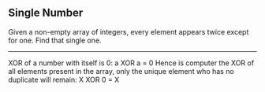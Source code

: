 ## Single Number

Given a non-empty array of integers, every element appears twice except for one. Find that single one.

- - -

XOR of a number with itself is 0: a XOR a = 0
Hence is computer the XOR of all elements present in the array, only the unique element who has no duplicate will remain: X XOR 0 = X
